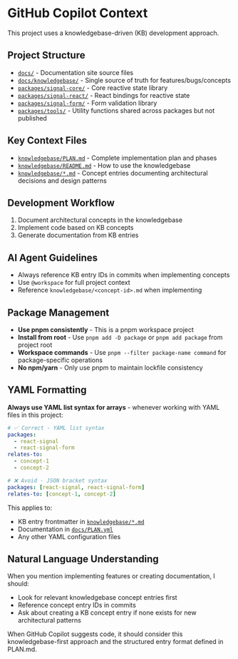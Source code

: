 # GitHub Copilot Context

This project uses a knowledgebase-driven (KB) development approach.

## Project Structure

- [`docs/`](../docs/) - Documentation site source files
- [`docs/knowledgebase/`](../docs/knowledgebase/) - Single source of truth for features/bugs/concepts
- [`packages/signal-core/`](../packages/signal-core/) - Core reactive state library
- [`packages/signal-react/`](../packages/signal-react/) - React bindings for reactive state
- [`packages/signal-form/`](../packages/signal-form/) - Form validation library
- [`packages/tools/`](../packages/tools/) - Utility functions shared across packages but not published

## Key Context Files

- [`knowledgebase/PLAN.md`](../docs/knowledgebase/PLAN.md) - Complete implementation plan and phases
- [`knowledgebase/README.md`](../docs/knowledgebase/README.md) - How to use the knowledgebase
- [`knowledgebase/*.md`](../docs/knowledgebase/) - Concept entries documenting architectural decisions and design patterns

## Development Workflow

1. Document architectural concepts in the knowledgebase
2. Implement code based on KB concepts
3. Generate documentation from KB entries

## AI Agent Guidelines

- Always reference KB entry IDs in commits when implementing concepts
- Use `@workspace` for full project context
- Reference `knowledgebase/<concept-id>.md` when implementing

## Package Management

- **Use pnpm consistently** - This is a pnpm workspace project
- **Install from root** - Use `pnpm add -D package` or `pnpm add package` from project root
- **Workspace commands** - Use `pnpm --filter package-name command` for package-specific operations
- **No npm/yarn** - Only use pnpm to maintain lockfile consistency

## YAML Formatting

**Always use YAML list syntax for arrays** - whenever working with YAML files in this project:

```yaml
# ✅ Correct - YAML list syntax
packages:
  - react-signal
  - react-signal-form
relates-to:
  - concept-1
  - concept-2

# ❌ Avoid - JSON bracket syntax
packages: [react-signal, react-signal-form]
relates-to: [concept-1, concept-2]
```

This applies to:

- KB entry frontmatter in [`knowledgebase/*.md`](../docs/knowledgebase/)
- Documentation in [`docs/PLAN.yml`](../docs/PLAN.yml)
- Any other YAML configuration files

## Natural Language Understanding

When you mention implementing features or creating documentation, I should:

- Look for relevant knowledgebase concept entries first
- Reference concept entry IDs in commits
- Ask about creating a KB concept entry if none exists for new architectural patterns

When GitHub Copilot suggests code, it should consider this knowledgebase-first approach and the structured entry format defined in PLAN.md.
